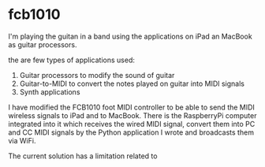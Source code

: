 # fcb1010

I'm playing the guitan in a band using the applications on iPad an MacBook as guitar processors.

the are few types of applications used:
  1. Guitar processors to modify the sound of guitar
  2. Guitar-to-MIDI to convert the notes played on guitar into MIDI signals
  3. Synth applications
  
I have modified the FCB1010 foot MIDI controller to be able to send the MIDI wireless signals 
to iPad and to MacBook. There is the RaspberryPi computer integrated into it which receives the wired MIDI signal,
convert them into PC and CC MIDI signals by the Python application I wrote and broadcasts them via WiFi.


The current solution has a limitation related to 
